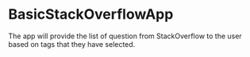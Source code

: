 # BasicStackOverflowApp
The app will provide the list of question from StackOverflow to the user based on tags that they have selected.
